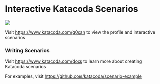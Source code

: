# Interactive Katacoda Scenarios

[![](http://shields.katacoda.com/katacoda/g0gan/count.svg)](https://www.katacoda.com/g0gan "Get your profile on Katacoda.com")

Visit https://www.katacoda.com/g0gan to view the profile and interactive scenarios

### Writing Scenarios
Visit https://www.katacoda.com/docs to learn more about creating Katacoda scenarios

For examples, visit https://github.com/katacoda/scenario-example
